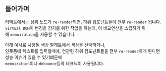 ## 들어가며
리액트에서는 상위 노드가 `re-render`되면, 하위 컴포넌트들이 전부 `re-render` 됩니다.  
`virtual DOM`이 변경을 감지를 위한 작업을 하는데, 이 비교연산을 스킵하기 위해 `memoization`을 사용할 수 있습니다.

아래 예시로 사용될 색상 팔레트에서 색상을 선택하거나,  
인풋폼에 텍스트를 입력할때에, 연관된 하위 컴포넌트들을 전부 `re-render`하게 된다면 성능 이슈가 있을 수 있기떄문에  
`memoization`이나 `debounce`등의 테크닉이 사용됩니다.